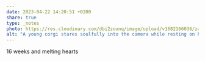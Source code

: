 ```yaml
---
date: 2023-04-22 14:20:51 +0200
share: true
type: _notes
photo: https://res.cloudinary.com/dbi2zounq/image/upload/v1682166036/zatcrtxcamqsvfurkoto.jpg
alt: "A young corgi stares soulfully into the camera while resting on her owner's lap."
---
```

16 weeks and melting hearts 

